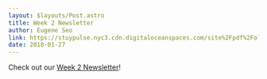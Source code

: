```yaml
---
layout: $layouts/Post.astro
title: Week 2 Newsletter
author: Eugene Seo
link: https://stuypulse.nyc3.cdn.digitaloceanspaces.com/site%2Fpdf%2Fold_pdfs%2F2018_week2.pdf
date: 2018-01-27
---
```


Check out our [Week 2 Newsletter](https://stuypulse.nyc3.cdn.digitaloceanspaces.com/site%2Fpdf%2Fold_pdfs%2F2018_week2.pdf)!
